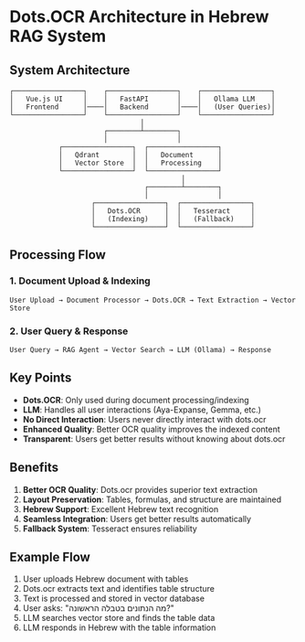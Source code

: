 # Dots.OCR Architecture in Hebrew RAG System

## System Architecture

```
┌─────────────────┐    ┌─────────────────┐    ┌─────────────────┐
│   Vue.js UI     │    │   FastAPI       │    │   Ollama LLM    │
│   Frontend      │────│   Backend       │────│   (User Queries)│
└─────────────────┘    └─────────────────┘    └─────────────────┘
                                │
                       ┌────────┴────────┐
                       │                 │
            ┌─────────────────┐  ┌─────────────────┐
            │   Qdrant        │  │   Document      │
            │   Vector Store  │  │   Processing    │
            └─────────────────┘  └─────────────────┘
                                          │
                                 ┌────────┴────────┐
                                 │                 │
                    ┌─────────────────┐  ┌─────────────────┐
                    │   Dots.OCR      │  │   Tesseract     │
                    │   (Indexing)    │  │   (Fallback)    │
                    └─────────────────┘  └─────────────────┘
```

## Processing Flow

### 1. Document Upload & Indexing
```
User Upload → Document Processor → Dots.OCR → Text Extraction → Vector Store
```

### 2. User Query & Response
```
User Query → RAG Agent → Vector Search → LLM (Ollama) → Response
```

## Key Points

- **Dots.OCR**: Only used during document processing/indexing
- **LLM**: Handles all user interactions (Aya-Expanse, Gemma, etc.)
- **No Direct Interaction**: Users never directly interact with dots.ocr
- **Enhanced Quality**: Better OCR quality improves the indexed content
- **Transparent**: Users get better results without knowing about dots.ocr

## Benefits

1. **Better OCR Quality**: Dots.ocr provides superior text extraction
2. **Layout Preservation**: Tables, formulas, and structure are maintained
3. **Hebrew Support**: Excellent Hebrew text recognition
4. **Seamless Integration**: Users get better results automatically
5. **Fallback System**: Tesseract ensures reliability

## Example Flow

1. User uploads Hebrew document with tables
2. Dots.ocr extracts text and identifies table structure
3. Text is processed and stored in vector database
4. User asks: "מה הנתונים בטבלה הראשונה?"
5. LLM searches vector store and finds the table data
6. LLM responds in Hebrew with the table information 